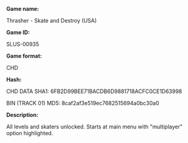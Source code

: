 **Game name:**

Thrasher - Skate and Destroy (USA)

**Game ID:**

SLUS-00935

**Game format:**

CHD

**Hash:**

CHD DATA SHA1: 6FB2D99BEE71BACDB6D9881718ACFC0CE1D63998

BIN (TRACK 01) MD5: 8caf2af3e519ec7682515694a0bc30a0

**Description:**

All levels and skaters unlocked. Starts at main menu with "multiplayer" option highlighted.
